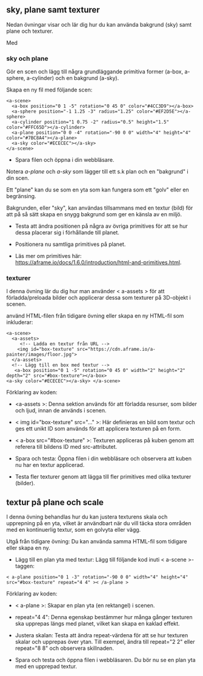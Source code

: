 ## sky, plane samt texturer

Nedan övningar visar och lär dig hur du kan använda bakgrund (sky) samt plane och texturer.

Med 


### sky och plane

Gör en scen och lägg till några grundläggande primitiva former (a-box, a-sphere, a-cylinder) och en bakgrund (a-sky).



Skapa en ny fil med följande scen:

```
<a-scene>
  <a-box position="0 1 -5" rotation="0 45 0" color="#4CC3D9"></a-box>
  <a-sphere position="-1 1.25 -3" radius="1.25" color="#EF2D5E"></a-sphere>
  <a-cylinder position="1 0.75 -2" radius="0.5" height="1.5" color="#FFC65D"></a-cylinder>
  <a-plane position="0 0 -4" rotation="-90 0 0" width="4" height="4" color="#7BC8A4"></a-plane>
  <a-sky color="#ECECEC"></a-sky>
</a-scene>
```

- Spara filen och öppna i din webbläsare.

Notera *a-plane* och *a-sky* som lägger till ett s.k plan och en "bakgrund" i din scen.

Ett "plane" kan du se som en yta som kan fungera som ett "golv" eller en begränsing.

Bakgrunden, eller "sky", kan användas tillsammans med en textur (bild) för att på så sätt skapa en snygg bakgrund som ger en känsla av en miljö.

- Testa att ändra positionen på några av övriga primitives för att se hur dessa placerar sig i förhållande till planet.

- Positionera nu samtliga primitives på planet.

- Läs mer om primitives här: https://aframe.io/docs/1.6.0/introduction/html-and-primitives.html.



 

### texturer 

I denna övning lär du dig hur man använder < a-assets > för att förladda/preloada bilder och applicerar dessa som texturer på 3D-objekt i scenen.

använd HTML-filen från tidigare övning eller skapa en ny HTML-fil som inkluderar:

```
<a-scene>
  <a-assets>
     <!-- Ladda en textur från URL -->
    <img id="box-texture" src="https://cdn.aframe.io/a-painter/images/floor.jpg">
  </a-assets>
  <!-- Lägg till en box med textur -->
   <a-box position="0 1 -5" rotation="0 45 0" width="2" height="2" depth="2" src="#box-texture"></a-box>
<a-sky color="#ECECEC"></a-sky> </a-scene>
```


Förklaring av koden:

- &lt;a-assets >: Denna sektion används för att förladda resurser, som bilder och ljud, innan de används i scenen.
- < img id="box-texture" src="..." >: Här definieras en bild som textur och ges ett unikt ID som används för att applicera texturen på en form.
- < a-box src="#box-texture" >: Texturen appliceras på kuben genom att referera till bildens ID med src-attributet.


- Spara och testa: Öppna filen i din webbläsare och observera att kuben nu har en textur applicerad.

- Testa fler texturer genom att lägga till fler primitives med olika texturer (bilder).

 

 

## textur på plane och scale

I denna övning behandlas hur du kan justera texturens skala och upprepning på en yta, vilket är användbart när du vill täcka stora områden med en kontinuerlig textur, som en golvyta eller vägg.

Utgå från tidigare övning: Du kan använda samma HTML-fil som tidigare eller skapa en ny.

- Lägg till en plan yta med textur: Lägg till följande kod inuti < a-scene >-taggen:

```
< a-plane position="0 1 -3" rotation="-90 0 0" width="4" height="4" src="#box-texture" repeat="4 4" >< /a-plane >
```


Förklaring av koden:

- < a-plane >: Skapar en plan yta (en rektangel) i scenen.
- repeat="4 4": Denna egenskap bestämmer hur många gånger texturen ska upprepas längs med planet, vilket kan skapa en kaklad effekt.

- Justera skalan: Testa att ändra repeat-värdena för att se hur texturen skalar och upprepas över ytan. Till exempel, ändra till repeat="2 2" eller repeat="8 8" och observera skillnaden.

- Spara och testa och öppna filen i webbläsaren. Du bör nu se en plan yta med en upprepad textur.

 
